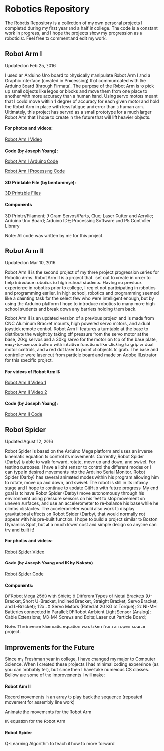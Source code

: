 # Robotics Repository

The Robotis Repository is a collection of my own personal projects I completed during my first year and a half in college. The code is a constant work in progress, and I hope the projects show my progression as a roboticist. Feel free to comment and edit my work. 


## Robot Arm I
Updated on Feb 25, 2016

I used an Arduino Uno board to physically manipulate Robot Arm I and a Graphic Interface (created in Processing) that communicated with the Arduino Board (through Firmata). The purpose of the Robot Arm is to pick up small objects like legos or blocks and move them from one place to another with more accuracy than a human hand. Using servo motors meant that I could move within 1 degree of accuracy for each given motor and hold the Robot Arm in place with less fatigue and error than a human arm. Ultimately, this project has served as a small prototype for a much larger Robot Arm that I hope to create in the future that will lift heavier objects.

#### For photos and videos:

[Robot Arm I Video](https://youtu.be/Uu6A36jE06k)

#### Code (by Joseph Young):

[Robot Arm I Arduino Code](https://github.com/joeyoung33333/Robotics/blob/master/robot-arm-i-arduino.c)

[Robot Arm I Processing Code](https://github.com/joeyoung33333/Robotics/blob/master/robot-arm-i-processing.pde)

#### 3D Printable File (by bentommye):

[3D Printable Files](http://www.thingiverse.com/thing:34829)

#### Components 

3D Printer/Filament; 9 Gram Servos/Parts, Glue; Laser Cutter and Acrylic; Arduino Uno Board; Arduino IDE; Processing Software and P5 Controller Library

Note: All code was written by me for this project.


## Robot Arm II
Updated on Mar 10, 2016

Robot Arm II is the second project of my three project progression series for Robotic Arms. Robot Arm II is a project that I set out to create in order to help introduce robotics to high school students. Having no previous experience in robotics prior to college, I regret not participating in robotics and programming earlier. In high school, robotics and programming seemed like a daunting task for the select few who were intelligent enough, but by using the Arduino platform I hope to introduce robotics to many more high school students and break down any barriers holding them back.

Robot Arm II is an updated version of a previous project and is made from CNC Aluminum Bracket mounts, high powered servo motors, and a dual joystick remote control. Robot Arm II features a turntable at the base to distribute the weight by taking off pressure from the servo motor at the base, 20kg servos and a 30kg servo for the motor on top of the base plate, easy-to-use controllers with intuitive functions like clicking to grip or dual motor controls, and a red dot laser to point at objects to grab. The base and controller were laser cut from particle board and made on Adobe Illustrator for this specific project.

#### For videos of Robot Arm II:

[Robot Arm II Video 1](https://youtu.be/iFpupKP2mC8)

[Robot Arm II Video 2](https://youtu.be/5rwuFg2B6Ho)

#### Code (by Joseph Young):
[Robot Arm II Code](https://github.com/joeyoung33333/Robotics/blob/master/robot-arm-ii.c)


## Robot Spider
Updated Agust 12, 2016

Robot Spider is based on the Arduino Mega platform and uses an inverse kinematic equation to control its movements. Currently, Robot Spider (Darby) is able to walk forward, rotate, move up and down, and swivel. For testing purposes, I have a light sensor to control the different modes or I can type in desired movements into the Arduino Serial Monitor. Robot Spider (Darby) has several animated modes within his program allowing him to rotate, move up and down, and swivel. The robot is still in its infancy stage and I hope to continue to update GitHub with future progress. My end goal is to have Robot Spider (Darby) move autonomously through his environment using pressure sensors on his feet to stop movement on uneven surfaces, and use an accelerometer to re-balance his base while he climbs obstacles. The accelerometer would also work to display gravitational effects on Robot Spider (Darby), that would normally not appear with his pre-built function. I hope to build a project similar to Boston Dynamics Spot, but at a much lower cost and simple design so anyone can try and built it!

#### For photos and videos:

[Robot Spider Video](https://youtu.be/UttGU5epf_o)

#### Code (by Joseph Young and IK by Nakata)

[Robot Spider Code](https://github.com/joeyoung33333/Robotics/blob/master/robot-spider.c)

#### Components: 

DFRobot Mega 2560 with Shield; 6 Different Types of Metal Brackets (U-Bracket, Short U-Bracket, Inclined Bracket, Straight Bracket, Servo Bracket, and L-Bracket); 12x JX Servo Motors (Rated at 20 KG of Torque); 2x NI-MH Batteries connected in Parallel; DFRobot Ambient Light Sensor (Analog); Cable Extensions; M3-M4 Screws and Bolts; Laser cut Particle Board;

Note: The inverse kinematic equation was taken from an open source project.


## Improvements for the Future

Since my Freshman year in college, I have changed my major to Computer Science. When I created these projects I had minimal coding expereince (as you can probably tell), but since then I have take numerous CS classes. Bellow are some of the improvements I will make:

#### Robot Arm II

Record movements in an array to play back the sequence (repeated movement for assembly line work)

Animate the movements for the Robot Arm 

IK equation for the Robot Arm

#### Robot Spider

Q-Learning Algorithm to teach it how to move forward
